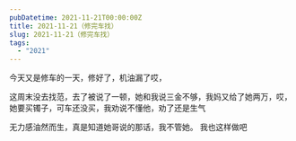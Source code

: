 ```yaml
---
pubDatetime: 2021-11-21T00:00:00Z
title: 2021-11-21（修完车找）
slug: 2021-11-21（修完车找）
tags:
  - "2021"
---
```


今天又是修车的一天，修好了，机油漏了哎，

这周末没去找范，去了被说了一顿，她和我说三金不够，我妈又给了她两万，哎，她要买镯子，可车还没买，我劝说不懂他，劝了还是生气

无力感油然而生，真是知道她哥说的那话，我不管她。
我也这样做吧

